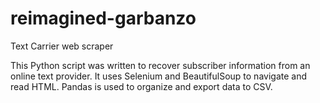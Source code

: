 # reimagined-garbanzo
Text Carrier web scraper

This Python script was written to recover subscriber information from an online text provider. It uses Selenium and BeautifulSoup to navigate and read HTML. Pandas is used to organize and export data to CSV.
